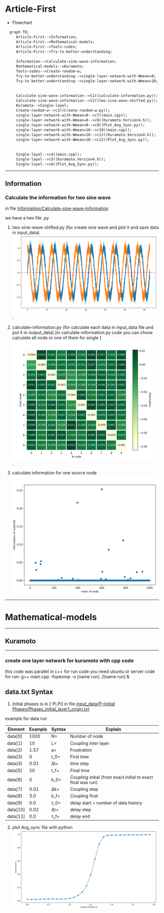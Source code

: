 # Article-First

  - Flowchart
   ```mermaid
     graph TD;
        Article-First-->Information;
        Article-First-->Mathematical-models;
        Article-First-->Tools-codes;
        Article-First-->Try-to-better-understanding;

        Information-->Calculate-sine-wave-information;
        Mathematical-models-->Kuramoto;
		Tools-codes-->Create-random-w;
		Try-to-better-understanding-->single-layer-network-with-Wmean=0;
		Try-to-better-understanding-->single-layer-network-with-Wmean=10;


		Calculate-sine-wave-information-->C1((calculate-information.py));
		Calculate-sine-wave-information-->C2((two-sine-wave-shifted.py));
        Kuramoto-->Single-layel;
		Create-random-w-->c3((Create-random-w.py));
		single-layer-network-with-Wmean=0-->c7((main.cpp));
		single-layer-network-with-Wmean=0-->c8((Kuramoto.Version4.h));
		single-layer-network-with-Wmean=0-->c9((Plot_Avg_Sync.py));
		single-layer-network-with-Wmean=10-->c10((main.cpp));
		single-layer-network-with-Wmean=10-->c11((Kuramoto.Version4.h));
		single-layer-network-with-Wmean=10-->c12((Plot_Avg_Sync.py));


        Single-layel-->c4((main.cpp));
        Single-layel-->c5((Kuramoto.Version4.h));
        Single-layel-->c6((Plot_Avg_Sync.py));
   ```


*******
## Information

### Calculate the information for two sine wave 

in file [Information/Calculate-sine-wave-information](https://github.com/DrAliSeif/Article-First/tree/main/Information/Calculate-sine-wave-information)

we have a two file .py
1. two-sine-wave-shifted.py (for create sine wave and plot it and save data in input_data)
![](https://github.com/DrAliSeif/Article-First/blob/main/Information/Calculate-sine-wave-information/input_data/two_sine_shifted/two_sine_wave_with_shifted_pi2_noise.png).
2. calculate-information.py (for calculate each data in input_data file and put it in output_data) [in calculate-information.py code you can chose calculate all node or one of them for single
]
![](https://github.com/DrAliSeif/Article-First/blob/main/Information/Calculate-sine-wave-information/output_data/10ColsRandomGaussian-1.png).

3. calculate information for one source node
![](https://github.com/DrAliSeif/Article-First/blob/main/Information/Calculate-sine-wave-information/output_data/.scatter.png)

*******
# Mathematical-models
*******
## Kuramoto
*******
### create one layer network for kuramoto with cpp code

this code was parallel in c++
for run code you need ubuntu or server 
code for run: 	g++ main.cpp -fopenmp -o [name run]
				./[name run] &
							
## data.txt Syntax  	

1. Initial phases is in [-Pi,Pi] in file [input_data/P=Initial Phases/Phases_initial_layer1_origin.txt](https://github.com/DrAliSeif/Article-First/tree/main/Mathematical-models/Kuramoto/Single-layel/input_data/P%3DInitial%20Phases)

example for data run

| Element        | Example        | Syntax      | Explain |
| ------|------|-----|-----|
| data[0]| 1000	| N=		| Number of node| 
| data[1]| 10	| L=		| Coupling inter layer| 
| data[2]| 1.57	| a=		| Frustration| 
| data[3]| 0		| t_0=	| First time| 
| data[4]| 0.01	| ∆t=		| time step| 
| data[5]| 20		| t_f=	| Final time| 
| data[6]| 0		| k_0=	| Coupling initial (from exact initial to exact final was run)| 
| data[7]| 0.01	| ∆k=		| Coupling step| 
| data[8]| 3.0		| k_f=	| Coupling final| 
| data[9]| 0.0		| τ_0= 	| delay start = number of data history| 
| data[10]| 0.02	| ∆τ= 	| delay step| 
| data[11]| 0.0		| τ_f= 	| delay end| 

2. plot Avg_sync file with python
![](https://github.com/DrAliSeif/Article-First/blob/main/Mathematical-models/Kuramoto/Single-layel/Save/Avg_Sync/layer1/.png)